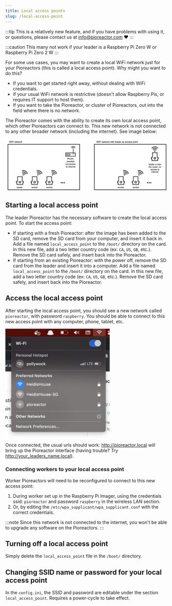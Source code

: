 ```yaml
---
title: Local access points
slug: /local-access-point
---
```


:::tip
This is a relatively new feature, and if you have problems with using it, or questions, please contact us at info@pioreactor.com ❤️
:::


:::caution
This many not work if your leader is a Raspberry Pi Zero W or Raspberry Pi Zero 2 W
:::

For some use cases, you may want to create a local WiFi network just for your Pioreactors (this is called a local access point). Why might you want to do this?

 - If you want to get started right away, without dealing with WiFi credentials.
 - If your usual WiFi network is restrictive (doesn't allow Raspberry Pis, or requires IT support to host them).
 - If you want to take the Pioreactor, or cluster of Pioreactors, out into the field where there is no network.

The Pioreactor comes with the ability to create its own local access point, which other Pioreactors can connect to. This new network is not connected to any other broader network (including the internet). See image below:

![Using the leader Pioreactor to create a local access point](/img/user-guide/local_access_point.png)

## Starting a local access point

The leader Pioreactor has the necessary software to create the local access point. To start the access point:

 - If starting with a fresh Pioreactor: after the image has been added to the SD card, remove the SD card from your computer, and insert it back in. Add a file named `local_access_point` to the `/boot/` directory on the card. In this new file, add a two letter country code (ex: `CA`, `US`, `GB`, etc.). Remove the SD card safely, and insert back into the Pioreactor.
 - If starting from an existing Pioreactor: with the power off, remove the SD card from the leader and insert it into a computer. Add a file named `local_access_point` to the `/boot/` directory on the card. In this new file, add a two letter country code (ex: `CA`, `US`, `GB`, etc.). Remove the SD card safely, and insert back into the Pioreactor.


## Access the local access point

After starting the local access point, you should see a new network called `pioreactor`, with password `raspberry`. You should be able to connect to this new access point with any computer, phone, tablet, etc.

<img src="/img/user-guide/pioreactor_ap.png" width="325" />

Once connected, the usual urls should work: http://pioreactor.local will bring up the Pioreactor interface (having trouble? Try http://your_leaders_name.local).

### Connecting workers to your local access point

Worker Pioreactors will need to be reconfigured to connect to this new access point:

1. During worker set up in the Raspberry Pi Imager, using the credentials ssid: `pioreactor` and password `raspberry` in the wireless LAN section.
1. Or, by editing the `/etc/wpa_supplicant/wpa_supplicant.conf` with the correct credentials.

:::note
Since this network is not connected to the internet, you won't be able to upgrade any software on the Pioreactors.
:::

 ## Turning off a local access point

Simply delete the `local_access_point` file in the `/boot/` directory.


 ## Changing SSID name or password for your local access point

In the `config.ini`, the SSID and password are editable under the section `local_access_point`. Requires a power-cycle to take effect.